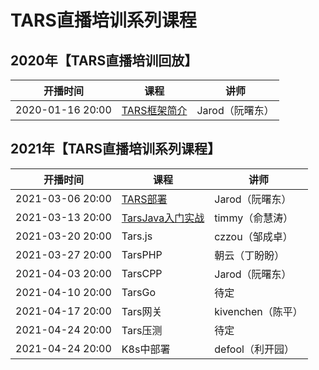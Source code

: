 # TARS直播培训系列课程


## 2020年【TARS直播培训回放】

| 开播时间         | 课程      | 讲师              |
| ---------------- | --------- | ----------------- |
| 2020-01-16 20:00 | [TARS框架简介](https://www.bilibili.com/video/BV1MJ411E7Gb)  | Jarod（阮曙东）   |


## 2021年【TARS直播培训系列课程】

| 开播时间         | 课程      | 讲师              |
| ---------------- | --------- | ----------------- |
| 2021-03-06 20:00 | [TARS部署](https://www.bilibili.com/video/BV1Wz4y1178G)  | Jarod（阮曙东）   |
| 2021-03-13 20:00 | [TarsJava入门实战](https://www.bilibili.com/video/BV145411K7eb)  | timmy（俞慧涛）   |
| 2021-03-20 20:00 | Tars.js   | czzou（邹成卓）                  |
| 2021-03-27 20:00 | TarsPHP   | 朝云（丁盼盼）    |
| 2021-04-03 20:00 | TarsCPP   | Jarod（阮曙东）   |
| 2021-04-10 20:00 | TarsGo    | 待定              |
| 2021-04-17 20:00 | Tars网关  | kivenchen（陈平） |
| 2021-04-24 20:00 | Tars压测  | 待定              |
| 2021-04-24 20:00 | K8s中部署 | defool（利开园）  |
